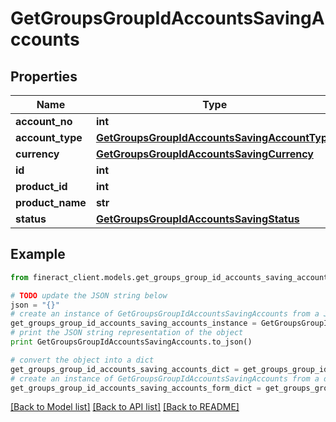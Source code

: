 # GetGroupsGroupIdAccountsSavingAccounts


## Properties

Name | Type | Description | Notes
------------ | ------------- | ------------- | -------------
**account_no** | **int** |  | [optional] 
**account_type** | [**GetGroupsGroupIdAccountsSavingAccountType**](GetGroupsGroupIdAccountsSavingAccountType.md) |  | [optional] 
**currency** | [**GetGroupsGroupIdAccountsSavingCurrency**](GetGroupsGroupIdAccountsSavingCurrency.md) |  | [optional] 
**id** | **int** |  | [optional] 
**product_id** | **int** |  | [optional] 
**product_name** | **str** |  | [optional] 
**status** | [**GetGroupsGroupIdAccountsSavingStatus**](GetGroupsGroupIdAccountsSavingStatus.md) |  | [optional] 

## Example

```python
from fineract_client.models.get_groups_group_id_accounts_saving_accounts import GetGroupsGroupIdAccountsSavingAccounts

# TODO update the JSON string below
json = "{}"
# create an instance of GetGroupsGroupIdAccountsSavingAccounts from a JSON string
get_groups_group_id_accounts_saving_accounts_instance = GetGroupsGroupIdAccountsSavingAccounts.from_json(json)
# print the JSON string representation of the object
print GetGroupsGroupIdAccountsSavingAccounts.to_json()

# convert the object into a dict
get_groups_group_id_accounts_saving_accounts_dict = get_groups_group_id_accounts_saving_accounts_instance.to_dict()
# create an instance of GetGroupsGroupIdAccountsSavingAccounts from a dict
get_groups_group_id_accounts_saving_accounts_form_dict = get_groups_group_id_accounts_saving_accounts.from_dict(get_groups_group_id_accounts_saving_accounts_dict)
```
[[Back to Model list]](../README.md#documentation-for-models) [[Back to API list]](../README.md#documentation-for-api-endpoints) [[Back to README]](../README.md)


